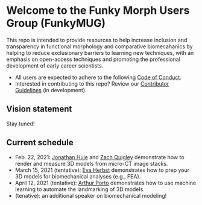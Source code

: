 # Welcome to the Funky Morph Users Group (FunkyMUG)
This repo is intended to provide resources to help increase inclusion and transparency in functional morphology and comparative biomecahanics by helping to reduce exclusionary barriers to learning new techniques, with an emphasis on open-access techniques and promoting the professional development of early career scientists.
* All users are expected to adhere to the following [Code of Conduct](https://docs.google.com/document/d/1Ikp5GMpU1vALkSQFzUwNiwbGcFML3boszo16GdkJmMI/edit?usp=sharing). 
* Interested in contributing to this repo? Review our [Contributor Guidelines]() (in development). 

## Vision statement
Stay tuned!


## Current schedule
* Feb. 22, 2021: [Jonathan Huie](https://twitter.com/jmhuiee) and [Zach Quigley](https://twitter.com/ZachQuigley_) demonstrate how to render and measure 3D models from micro-CT image stacks. 
* March 15, 2021 (tentative): [Eva Herbst](https://twitter.com/EvaCHerbst) demonstrates how to prep your 3D models for biomechanical analyses (e.g., FEA).
* April 12, 2021 (tentative): [Arthur Porto](https://twitter.com/ArtPorto) demonstrates how to use machine learning to automate the landmarking of 3D models. 
* (tenative): an additional speaker on biomechanical modeling!   
